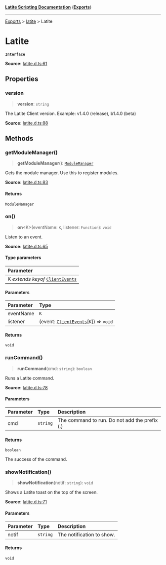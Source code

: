 [**Latite Scripting Documentation**](../../README.md) ([**Exports**](../../exports.md))

---

[Exports](../../exports.md) > [latite](../index.md) > Latite

# Latite

**`Interface`**

**Source:** [latite.d.ts:61](https://github.com/LatiteScripting/latitescripting.github.io/blob/eee19f3/definitions/latite.d.ts#L61)

## Properties

### version

> **version**: `string`

The Latite Client version. Example: v1.4.0 (release), b1.4.0 (beta)

**Source:** [latite.d.ts:88](https://github.com/LatiteScripting/latitescripting.github.io/blob/eee19f3/definitions/latite.d.ts#L88)

## Methods

### getModuleManager()

> **getModuleManager**(): [`ModuleManager`](../../module.mmgr/interfaces/interface.ModuleManager.md)

Gets the module manager. Use this to register modules.

**Source:** [latite.d.ts:83](https://github.com/LatiteScripting/latitescripting.github.io/blob/eee19f3/definitions/latite.d.ts#L83)

#### Returns

[`ModuleManager`](../../module.mmgr/interfaces/interface.ModuleManager.md)

### on()

> **on**\<K\>(eventName: `K`, listener: `Function`): `void`

Listen to an event.

**Source:** [latite.d.ts:65](https://github.com/LatiteScripting/latitescripting.github.io/blob/eee19f3/definitions/latite.d.ts#L65)

#### Type parameters

| Parameter                                                       |
| :-------------------------------------------------------------- |
| K _extends_ _keyof_ [`ClientEvents`](interface.ClientEvents.md) |

#### Parameters

| Parameter | Type                                                                |
| :-------- | :------------------------------------------------------------------ |
| eventName | `K`                                                                 |
| listener  | (event: [`ClientEvents`](interface.ClientEvents.md)[`K`]) => `void` |

#### Returns

`void`

### runCommand()

> **runCommand**(cmd: `string`): `boolean`

Runs a Latite command.

**Source:** [latite.d.ts:78](https://github.com/LatiteScripting/latitescripting.github.io/blob/eee19f3/definitions/latite.d.ts#L78)

#### Parameters

| Parameter | Type     | Description                                   |
| :-------- | :------- | :-------------------------------------------- |
| cmd       | `string` | The command to run. Do not add the prefix (.) |

#### Returns

`boolean`

The success of the command.

### showNotification()

> **showNotification**(notif: `string`): `void`

Shows a Latite toast on the top of the screen.

**Source:** [latite.d.ts:71](https://github.com/LatiteScripting/latitescripting.github.io/blob/eee19f3/definitions/latite.d.ts#L71)

#### Parameters

| Parameter | Type     | Description               |
| :-------- | :------- | :------------------------ |
| notif     | `string` | The notification to show. |

#### Returns

`void`
